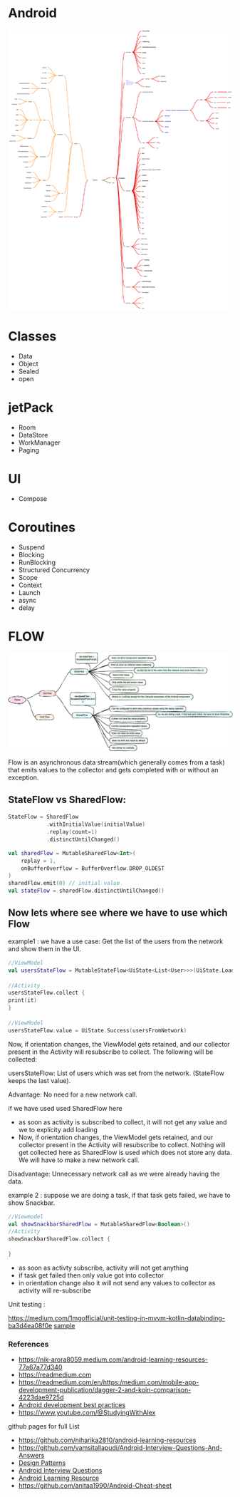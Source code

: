 
# Android

![Alt text](drawio/mindmap%20testing.svg)

# Classes
- Data
- Object
- Sealed
- open

# jetPack
- Room
- DataStore
- WorkManager
- Paging


# UI
- Compose



# Coroutines
- Suspend
- Blocking
- RunBlocking
- Structured Concurrency
- Scope
- Context
- Launch
- async
- delay




# FLOW
![SSFlow](drawio/StateFlowVsSharedFlow.drawio.png)



Flow is an asynchronous data stream(which generally comes from a task) that emits values to the collector and gets completed with or without an exception.


## StateFlow vs SharedFlow:

```kotlin
StateFlow = SharedFlow
            .withInitialValue(initialValue)
            .replay(count=1)
            .distinctUntilChanged()

```

```kotlin
val sharedFlow = MutableSharedFlow<Int>(
    replay = 1,
    onBufferOverflow = BufferOverflow.DROP_OLDEST
)
sharedFlow.emit(0) // initial value
val stateFlow = sharedFlow.distinctUntilChanged()
```


## Now lets where see where we have to use which Flow

example1 : we have a use case: Get the list of the users from the network and show them in the UI.

```kotlin
//ViewModel
val usersStateFlow = MutableStateFlow<UiState<List<User>>>(UiState.Loading)

//Activity
usersStateFlow.collect {
print(it)
}

//ViewModel
usersStateFlow.value = UiState.Success(usersFromNetwork)


```
Now, if orientation changes, the ViewModel gets retained, and our collector present in the Activity will resubscribe to collect. The following will be collected:

usersStateFlow: List of users which was set from the network. (StateFlow keeps the last value).

Advantage: No need for a new network call.

if we have used used SharedFlow here
- as soon as activity is subscribed to collect, it will not get any value and we to explicity add loading
- Now, if orientation changes, the ViewModel gets retained, and our collector present in the Activity will resubscribe to collect. Nothing will get collected here as SharedFlow is used which does not store any data. We will have to make a new network call.

Disadvantage: Unnecessary network call as we were already having the data.


example 2 : suppose we are doing a task, if that task gets failed, we have to show Snackbar.

```kotlin 
//Viewmodel
val showSnackbarSharedFlow = MutableSharedFlow<Boolean>()
//Activity
showSnackbarSharedFlow.collect {

}


```

- as soon as activty subscribe, activity will not get anything
- if task get failed then only value got into collector
- in orientation change also it will not send any values to collector as activity will re-subscribe


Unit testing : 

https://medium.com/1mgofficial/unit-testing-in-mvvm-kotlin-databinding-ba3d4ea08f0e
[sample](https://github.com/niharika2810/UnitTesting-MVVM-Kotlin-Koin-Coroutines-Sample)

### References 

- https://nik-arora8059.medium.com/android-learning-resources-77a67a77d340
- https://readmedium.com
- https://readmedium.com/en/https:/medium.com/mobile-app-development-publication/dagger-2-and-koin-comparison-4223dae9725d
- [Android development best practices](https://github.com/niharika2810/android-development-best-practices)
- https://www.youtube.com/@StudyingWithAlex

github pages for full List 
- https://github.com/niharika2810/android-learning-resources
- https://github.com/vamsitallapudi/Android-Interview-Questions-And-Answers
- [Design Patterns](https://github.com/vishalguptahmh/java-design-patterns)
- [Android Interview Questions](https://github.com/niharika2810/android-interview-questions)
- [Android Learning Resource](https://nik-arora8059.medium.com/android-learning-resources-77a67a77d340)
- https://github.com/anitaa1990/Android-Cheat-sheet
